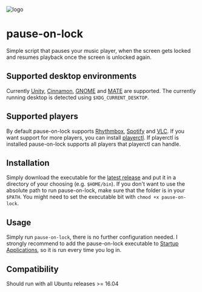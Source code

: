 ![logo](header.png)

# pause-on-lock

Simple script that pauses your music player, when the screen gets locked and
resumes playback once the screen is unlocked again.

## Supported desktop environments

Currently [Unity](https://launchpad.net/unity),
[Cinnamon](https://github.com/linuxmint/Cinnamon),
[GNOME](https://www.gnome.org/) and [MATE](https://mate-desktop.org/) are
supported. The currently running desktop is detected using
`$XDG_CURRENT_DESKTOP`.

## Supported players

By default pause-on-lock supports
[Rhythmbox](https://wiki.gnome.org/Apps/Rhythmbox), 
[Spotify](https://www.spotify.com/us/download/linux/) and [VLC](https://www.videolan.org/vlc/index.html). If you want support
for more players, you can install
[playerctl](https://github.com/acrisci/playerctl). If playerctl is installed
pause-on-lock supports all players that playerctl can handle.

## Installation

Simply download the executable for the [latest
release](https://github.com/folixg/pause-on-lock/releases/latest) and put it
in a directory of your choosing (e.g. `$HOME/bin`). If you don't want to use
the absolute path to run pause-on-lock, make sure that the folder is in your
`$PATH`. You might need to set the executable bit with `chmod +x
pause-on-lock`.

## Usage

Simply run `pause-on-lock`, there is no further configuration needed.
I strongly recommend to add the pause-on-lock executable to [Startup Applications](https://help.ubuntu.com/stable/ubuntu-help/startup-applications.html),
so it is run every time you log in.

## Compatibility

Should run with all Ubuntu releases >= 16.04
